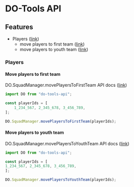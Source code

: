 # DO-Tools API

## Features
- Players ([link](#players))
  - move players to first team ([link](#move-players-to-first-team))
  - move players to youth team ([link](#move-players-to-youth-team))

### Players

#### Move players to first team
DO.SquadManager.movePlayersToFirstTeam API docs ([link][todo])

```typescript
import DO from "do-tools-api";

const playerIds = [
    1_234_567, 2_345_678, 3_456_789,
];

DO.SquadManager.movePlayersToFirstTeam(playerIds);
```

#### Move players to youth team
DO.SquadManager.movePlayersToYouthTeam API docs ([link][todo])

```typescript
import DO from "do-tools-api";

const playerIds = [
1_234_567, 2_345_678, 3_456_789,
];

DO.SquadManager.movePlayersToYouthTeam(playerIds);
```

[todo]: "#"